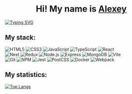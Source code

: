 <h1 align="center">Hi! My name is <a href="" target="_blank">Alexey</a></h1>
<a href="https://git.io/typing-svg"><img src="https://readme-typing-svg.herokuapp.com?font=Fira+Code&pause=1000&center=true&vCenter=true&width=600&height=80&separator=%3C&lines=const+mySpecialty%3A+string+%3D+'Frontend+Engineer';" alt="Typing SVG" /></a>

## My stack:

![HTML5](https://img.shields.io/badge/html5-%23E34F26.svg?style=for-the-badge&logo=html5&logoColor=white)
![CSS3](https://img.shields.io/badge/css3-%231572B6.svg?style=for-the-badge&logo=css3&logoColor=white)
![JavaScript](https://img.shields.io/badge/javascript-%23323330.svg?style=for-the-badge&logo=javascript&logoColor=%23F7DF1E)
![TypeScript](https://img.shields.io/badge/typescript-%23007ACC.svg?style=for-the-badge&logo=typescript&logoColor=white)
![React](https://img.shields.io/badge/react-%2320232a.svg?style=for-the-badge&logo=react&logoColor=%2361DAFB)
</br>
![Next](https://img.shields.io/badge/next.js-000000?style=for-the-badge&logo=nextdotjs&logoColor=white)
![Redux](https://img.shields.io/badge/redux-%23593d88.svg?style=for-the-badge&logo=redux&logoColor=white)
![Node.js](https://img.shields.io/badge/node.js-000000?style=for-the-badge&logo=nodedotjs&logoColor=green)
![Express](https://img.shields.io/badge/express-000000?style=for-the-badge&logo=express&logoColor=green)
![MongoDB](https://img.shields.io/badge/mongodb-000000?style=for-the-badge&logo=mongodb&logoColor=green)
![Vite](https://img.shields.io/badge/vite-%23646CFF.svg?style=for-the-badge&logo=vite&logoColor=white)
</br>
![Git](https://img.shields.io/badge/git-%23F05033.svg?style=for-the-badge&logo=git&logoColor=white)
![NPM](https://img.shields.io/badge/NPM-%23CB3837.svg?style=for-the-badge&logo=npm&logoColor=white)
![Jest](https://img.shields.io/badge/-jest-%23C21325?style=for-the-badge&logo=jest&logoColor=white)
![PostCSS](https://img.shields.io/badge/postcss-000000?style=for-the-badge&logo=postcss&logoColor=red)
![Docker](https://img.shields.io/badge/docker-%230db7ed.svg?style=for-the-badge&logo=docker&logoColor=white)
![Webpack](https://img.shields.io/badge/webpack-%238DD6F9.svg?style=for-the-badge&logo=webpack&logoColor=black)

## My statistiсs:

[![Top Langs](https://github-readme-stats.vercel.app/api/top-langs/?username=axor-web&theme=dark&layout=compact&exclude_repo=axor-web.github.io)](https://github.com/anuraghazra/github-readme-stats)

<!--
**axor-web/axor-web** is a ✨ _special_ ✨ repository because its `README.md` (this file) appears on your GitHub profile.

Here are some ideas to get you started:

- 🔭 I’m currently working on ...
- 🌱 I’m currently learning ...
- 👯 I’m looking to collaborate on ...
- 🤔 I’m looking for help with ...
- 💬 Ask me about ...
- 📫 How to reach me: ...
- 😄 Pronouns: ...
- ⚡ Fun fact: ...
-->
